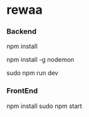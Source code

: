 # rewaa


### Backend

npm install

npm install -g nodemon

sudo npm run dev
 
### FrontEnd
npm install
sudo npm start
